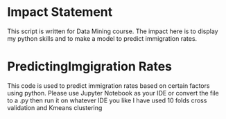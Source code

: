 # Impact Statement
This script is written for Data Mining course. The impact here is to display my python skills and to make a model to predict immigration rates.

# PredictingImgigration Rates
This code is used to predict immigration rates based on certain factors using python.
Please use Jupyter Notebook as your IDE or convert the file to a .py then run it on whatever IDE you like
I have used 10 folds cross validation and Kmeans clustering

